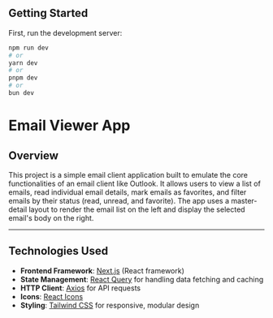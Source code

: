 

## Getting Started

First, run the development server:

```bash
npm run dev
# or
yarn dev
# or
pnpm dev
# or
bun dev
```

# Email Viewer App

## Overview
This project is a simple email client application built to emulate the core functionalities of an email client like Outlook. It allows users to view a list of emails, read individual email details, mark emails as favorites, and filter emails by their status (read, unread, and favorite). The app uses a master-detail layout to render the email list on the left and display the selected email's body on the right.


---

## Technologies Used
- **Frontend Framework**: [Next.js](https://nextjs.org/) (React framework)
- **State Management**: [React Query](https://tanstack.com/query) for handling data fetching and caching
- **HTTP Client**: [Axios](https://axios-http.com/) for API requests
- **Icons**: [React Icons](https://react-icons.github.io/react-icons/)
- **Styling**: [Tailwind CSS](https://tailwindcss.com/) for responsive, modular design


